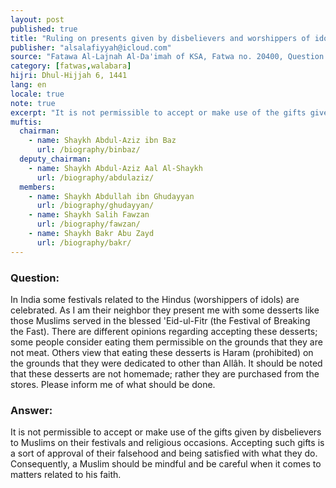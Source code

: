 ```yaml
---
layout: post
published: true
title: "Ruling on presents given by disbelievers and worshippers of idols to Muslims in their festivals"
publisher: "alsalafiyyah@icloud.com"
source: "Fatawa Al-Lajnah Al-Da'imah of KSA, Fatwa no. 20400, Question 2"
category: [fatwas,walabara]
hijri: Dhul-Hijjah 6, 1441
lang: en
locale: true
note: true
excerpt: "It is not permissible to accept or make use of the gifts given by disbelievers to Muslims on their festivals and religious occasions."
muftis:
  chairman: 
    - name: Shaykh Abdul-Aziz ibn Baz
      url: /biography/binbaz/
  deputy_chairman:
    - name: Shaykh Abdul-Aziz Aal Al-Shaykh
      url: /biography/abdulaziz/
  members: 
    - name: Shaykh Abdullah ibn Ghudayyan
      url: /biography/ghudayyan/
    - name: Shaykh Salih Fawzan
      url: /biography/fawzan/
    - name: Shaykh Bakr Abu Zayd
      url: /biography/bakr/
---
```


### Question: 
 
In India some festivals related to the Hindus (worshippers of idols) are celebrated. As I am their neighbor they present me with some desserts like those Muslims served in the blessed 'Eid-ul-Fitr (the Festival of Breaking the Fast). There are different opinions regarding accepting these desserts; some people consider eating them permissible on the grounds that they are not meat. Others view that eating these desserts is Haram (prohibited) on the grounds that they were dedicated to other than Allâh. It should be noted that these desserts are not homemade; rather they are purchased from the stores. Please inform me of what should be done.

### Answer:

It is not permissible to accept or make use of the gifts given by disbelievers to Muslims on their festivals and religious occasions. Accepting such gifts is a sort of approval of their falsehood and being satisfied with what they do. Consequently, a Muslim should be mindful and be careful when it comes to matters related to his faith.

